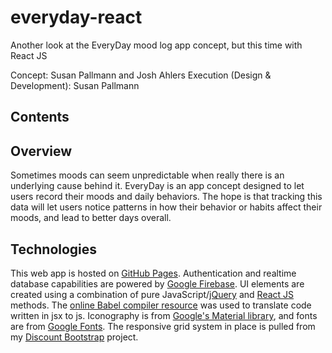 # everyday-react
Another look at the EveryDay mood log app concept, but this time with React JS

Concept: Susan Pallmann and Josh Ahlers
Execution (Design & Development): Susan Pallmann

## Contents

## Overview
Sometimes moods can seem unpredictable when really there is an underlying cause behind it. EveryDay is an app concept designed to let users record their moods and daily behaviors. The hope is that tracking this data will let users notice patterns in how their behavior or habits affect their moods, and lead to better days overall.

## Technologies
This web app is hosted on [GitHub Pages](https://pages.github.com/). Authentication and realtime database capabilities are powered by [Google Firebase](https://firebase.google.com/). UI elements are created using a combination of pure JavaScript/[jQuery](https://jquery.com/) and [React JS](https://reactjs.org/) methods. The [online Babel compiler resource](https://babeljs.io/) was used to translate code written in jsx to js. Iconography is from [Google's Material library](https://material.io/), and fonts are from [Google Fonts](https://fonts.google.com/). The responsive grid system in place is pulled from my [Discount Bootstrap](https://github.com/susanpallmann/discount-bootstrap) project.
